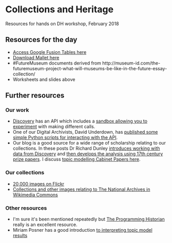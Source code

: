 # Collections and Heritage
Resources for hands on DH workshop, February 2018

<h2>Resources for the day</h2>
<ul>
 <li> <a href="http://google.fusiontables.com">Access Google Fusion Tables here</a>
 <li> <a href="http://mallet.cs.umass.edu/download.php">Download Mallet here</a>
<li> #FutureMuseum documents derived from http://museum-id.com/the-futuremuseum-project-what-will-museums-be-like-in-the-future-essay-collection/
<li> Worksheets and slides above
</ul>

<h2>Further resources</h2>

<h3>Our work</h3>

<ul>
  <li><a href="http://discovery.nationalarchives.gov.uk">Discovery</a> has an API which includes a <a href="http://discovery.nationalarchives.gov.uk/API/sandbox/index#/">sandbox allowing you to experiment</a> with making different calls.
<li>One of our Digital Archivists, David Underdown, has <a href="https://github.com/DavidUnderdown/DiscoveryAPI">published some simple Python scripts for interacting with the API</a>.
<li>Our blog is a good source for a wide range of scholarship relating to our collections. In these posts Dr Richard Dunley <a href="http://blog.nationalarchives.gov.uk/blog/catalogue-data-basics/">introduces working with data from Discovery</a> and <a href="http://blog.nationalarchives.gov.uk/blog/catalogue-data-prize-papers-2nd-anglo-dutch-war/">then develops the analysis using 17th century prize papers</a>. I discuss <a href="http://blog.nationalarchives.gov.uk/blog/read-43000-cabinet-papers/">topic modelling Cabinet Papers here</a>.
</ul>

<h3>Our collections</h3>

<ul>
  <li> <a href="https://www.flickr.com/photos/nationalarchives/">20,000 images on Flickr</a>
<li> <a href="https://commons.wikimedia.org/wiki/Category:The_National_Archives_(United_Kingdom)">Collections and other images relating to The National Archives in Wikimedia Commons</a>
</ul>  

<h3>Other resources</h3>
<ul>
<li>I'm sure it's been mentioned repeatedly but <a href="https://programminghistorian.org/"> The Programming Historian</a> really is an excellent resource.
<li> Miriam Posner has a good introduction <a href="http://miriamposner.com/blog/very-basic-strategies-for-interpreting-results-from-the-topic-modeling-tool/">to interpreting topic model results</a>

